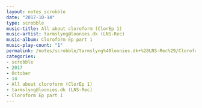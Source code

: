 ```yaml
---
layout: notes_scrobble
date: "2017-10-14"
type: scrobble
music-title: All about cloroform (ClorEp 1)
music-artist: tarmslyng@loonies.dk (LNS-Rec)
music-album: Cloroform Ep part 1
music-play-count: "1"
permalink: /notes/scrobble/tarmslyng%40loonies.dk+%28LNS-Rec%29/Cloroform+Ep+part+1/0c969032a3c18541b4f93bfff9d35af8af899abd.html
categories:
- scrobble
- 2017
- October
- 14
- All about cloroform (ClorEp 1)
- tarmslyng@loonies.dk (LNS-Rec)
- Cloroform Ep part 1
---
```


